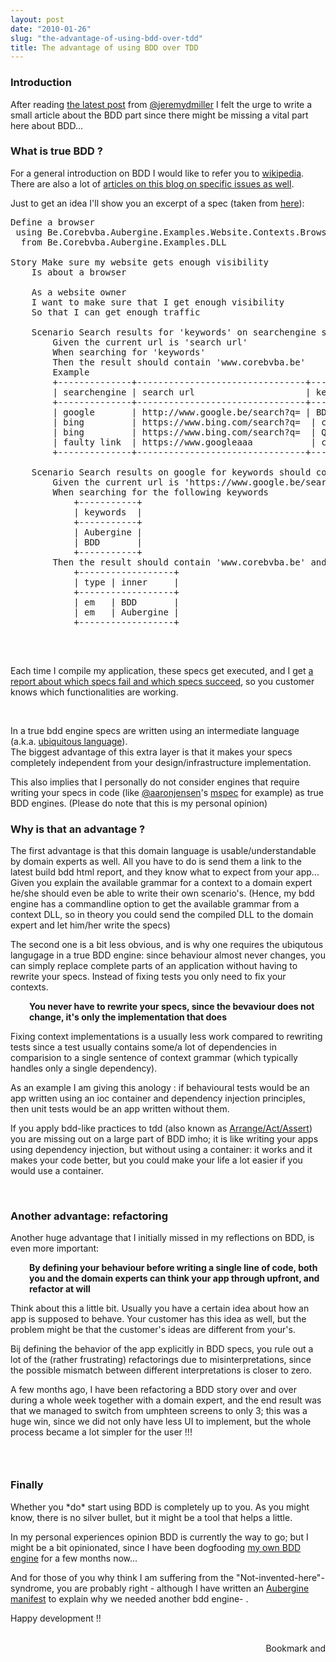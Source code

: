 ```yaml
---
layout: post
date: "2010-01-26"
slug: "the-advantage-of-using-bdd-over-tdd"
title: The advantage of using BDD over TDD
---
```


<h3>Introduction</h3>
<p>After reading <a href="https://codebetter.com/blogs/jeremy.miller/archive/2010/01/24/a-train-of-thought-january-2010-edition" target="_blank">the latest post</a> from <a href="https://twitter.com/JeremyDMiller" target="_blank">@jeremydmiller</a> I felt the urge to write a small article about the BDD part since there might be missing a vital part here about BDD...</p>
<p></p>
<h3>What is true BDD ?</h3>
<p>For a general introduction on BDD I would like to refer you to <a href="https://en.wikipedia.org/wiki/Behavior_driven_development">wikipedia</a>. There are also a lot of <a href="https://www.corebvba.be/blog/?tag=/bdd">articles on this blog on specific issues as well</a>.</p>
<p>Just to get an idea I'll show you an excerpt of a spec (taken from <a href="https://github.com/ToJans/Aubergine/blob/master/Be.Corebvba.Aubergine.Examples/Website/Stories/Make_sure_my_Website_gets_enough_traffic.txt" target="_blank">here</a>):</p>
<p><div class="code">
</p>
<pre>Define a browser<br /> <span class="kwrd">using</span> Be.Corebvba.Aubergine.Examples.Website.Contexts.BrowserContext<br />  from Be.Corebvba.Aubergine.Examples.DLL<br /><br />Story Make sure my website gets enough visibility<br />    Is about a browser<br />    <br />    As a website owner<br />    I want to make sure that I get enough visibility<br />    So that I can get enough traffic<br /><br />    Scenario Search results <span class="kwrd">for</span> <span class="str">'keywords'</span> on searchengine should contain <span class="str">'www.corebvba.be'</span> <br />        Given the current url <span class="kwrd">is</span> <span class="str">'search url'</span><br />        When searching <span class="kwrd">for</span> <span class="str">'keywords'</span><br />        Then the result should contain <span class="str">'www.corebvba.be'</span><br />        Example<br />        +--------------+--------------------------------+------------------+<br />        | searchengine | search url                     | keywords         |<br />        +--------------+--------------------------------+------------------+<br />        | google       | http:<span class="rem">//www.google.be/search?q= | BDD .Net         |<br />        | bing         | https://www.bing.com/search?q=  | core bvba tom    |<br />        | bing         | https://www.bing.com/search?q=  | Quantum physics  |<br />        | faulty link  | https://www.googleaaa           | core bvba tom    |<br />        +--------------+--------------------------------+------------------+<br /><br />    Scenario Search results on google for keywords should contain 'www.corebvba.be' <br />        Given the current url is 'https://www.google.be/search?q=' <br />        When searching for the following keywords<br />            +-----------+<br />            | keywords  |<br />            +-----------+<br />            | Aubergine |<br />            | BDD       |<br />            +-----------+<br />        Then the result should contain 'www.corebvba.be' and the following markup elements<br />            +------------------+<br />            | type | inner     |<br />            +------------------+<br />            | em   | BDD       |<br />            | em   | Aubergine |<br />            +------------------+<br />    </pre></span>
<p><br /></div></p>
<p>Each time I compile my application, these specs get executed, and I get <a href="https://www.corebvba.be/simpletasklist/Content/output.html">a report about which specs fail and which specs succeed</a>, so you customer knows which functionalities are working.</p>
<p>&nbsp;</p>
<p>In a true bdd engine specs are written using an intermediate language (a.k.a. <a href="https://domaindrivendesign.org/node/132" target="_blank">ubiquitous language</a>).<br />The biggest advantage of this extra layer is that it makes your specs completely independent from your design/infrastructure implementation.</p>
<p>This also implies that I personally do not consider engines that require writing your specs in code (like <a href="https://twitter.com/aaronjensen" target="_blank">@aaronjensen</a>'s <a href="https://github.com/machine/machine.specifications" target="_blank">mspec</a> for example) as true BDD engines. (Please do note that this is my personal opinion)</p>
<h3>Why is that an advantage ?</h3>
<p>The first advantage is that this domain language is usable/understandable by domain experts as well. All you have to do is send them a link to the latest build bdd html report, and they know what to expect from your app... <br />Given you explain the available grammar for a context to a domain expert he/she should even be able to write their own scenario's. (Hence, my bdd engine has a commandline option to get the available grammar from a context DLL, so in theory you could send the compiled DLL to the domain expert and let him/her write the specs)</p>
<p>The second one is a bit less obvious, and is why one requires the ubiqutous langugage in a true BDD engine: since behaviour almost never changes, you can simply replace complete parts of an application without having to rewrite your specs. Instead of fixing tests you only need to fix your contexts.</p>
<p style="padding-left: 30px;"><strong>You never have to rewrite your specs, since the bevaviour does not change, it's only the implementation that does</strong></p>
<p>Fixing context implementations is a usually less work compared to rewriting tests since a test usually contains some/a lot of dependencies in comparision to a single sentence of context grammar (which typically handles only a single dependency).</p>
<p>As an example I am giving this anology : if behavioural tests would be an app written using an ioc container and dependency injection principles, then unit tests would be an app written without them.</p>
<p>If you apply bdd-like practices to tdd (also known as <a href="https://agileinaflash.blogspot.com/2009/03/arrange-act-assert.html" target="_blank">Arrange/Act/Assert</a>) you are missing out on a large part of BDD imho; it is like writing your apps using dependency injection, but without using a container: it works and it makes your code better, but you could make your life a lot easier if you would use a container.</p>
<p>&nbsp;</p>
<h3>Another advantage: refactoring<br /></h3>
<p>Another huge advantage that I initially missed in my reflections on BDD, is even more important:</p>
<p style="padding-left: 30px;"><strong>By defining your behaviour before writing a single line of code, both you and the domain experts can think your app through upfront, and refactor at will<br /></strong></p>
<p>Think about this a little bit. Usually you have a certain idea about how an app is supposed to behave. Your customer has this idea as well, but the problem might be that the customer's ideas are different from your's.</p>
<p>Bij defining the behavior of the app explicitly in BDD specs, you rule out a lot of the (rather frustrating) refactorings due to misinterpretations, since the possible mismatch between different interpretations is closer to zero.</p>
<p>A few months ago, I have been refactoring a BDD story over and over during a whole week together with a domain expert, and the end result was that we managed to switch from umphteen screens to only 3; this was a huge win, since we did not only have less UI to implement, but the whole process became a lot simpler for the user !!!</p>
<h3><br /></h3>
<h3>Finally</h3>
<p>Whether you *do* start using BDD is completely up to you. As you might know, there is no silver bullet, but it might be a tool that helps a little.</p>
<p>In my personal experiences opinion BDD is currently the way to go; but I might be a bit opinionated, since I have been dogfooding <a href="https://agileinaflash.blogspot.com/2009/03/arrange-act-assert.html" target="_blank">my own BDD engine</a> for a few months now...</p>
<p>And for those of you why think I am suffering from the "Not-invented-here"-syndrome, you are probably right - although I have written an <a href="https://wiki.github.com/ToJans/Aubergine/the_aubergine_design_manifest" target="_blank">Aubergine manifest</a> to explain why we needed another bdd engine- .</p>
<p>Happy development !!</p>
<div style="text-align: right;"><a class="addthis_button" href="https://www.addthis.com/bookmark.php?v=250&amp;pub=xa-4aec37702e3161d4"><br /></a></div><div style="text-align:right"><a class="addthis_button" href="https://www.addthis.com/bookmark.php?v=250&amp;pub=xa-4aec37702e3161d4"><img src="https://s7.addthis.com/static/btn/v2/lg-share-en.gif" width="125" height="16" alt="Bookmark and Share" style="border:0"/></a><script type="text/javascript" src="https://s7.addthis.com/js/250/addthis_widget.js#pub=xa-4aec37702e3161d4"></script></div>
